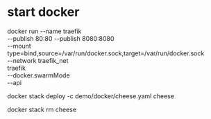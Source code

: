 # start docker

docker run --name traefik \
    --publish 80:80 --publish 8080:8080 \
    --mount type=bind,source=/var/run/docker.sock,target=/var/run/docker.sock \
    --network traefik_net \
    traefik \
    --docker.swarmMode \
    --api
    
 docker stack deploy -c demo/docker/cheese.yaml cheese

 docker stack rm cheese